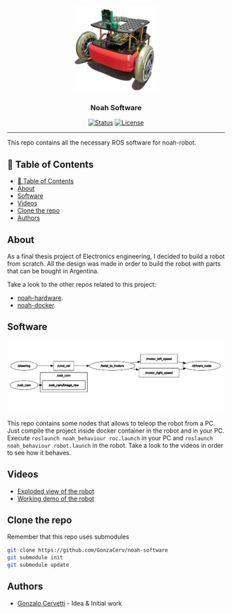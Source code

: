 <p align="center">
  <a href="" rel="noopener">
 <img width=200px height=200px src="./Doc/robot_sin_bg.png" alt="Project logo"></a>
</p>

<h3 align="center">Noah Software</h3>

<div align="center">

[![Status](https://img.shields.io/badge/status-active-success.svg)]()
[![License](https://img.shields.io/badge/license-GPL_3.0-blue.svg)](/LICENSE)

</div>

---
This repo contains all the necessary ROS software for noah-robot.

## 📝 Table of Contents

- [📝 Table of Contents](#-table-of-contents)
- [About](#about)
- [Software](#software)
- [Videos](#videos)
- [Clone the repo](#clone-the-repo)
- [Authors](#authors)

## About

As a final thesis project of Electronics engineering, I decided to build a robot from scratch. All the design was made in order to build the robot with parts that can be bought in Argentina.

Take a look to the other repos related to this project:

- [noah-hardware](https://github.com/GonzaCerv/noah-hardware).
- [noah-docker](https://github.com/GonzaCerv/noah-docker).

## Software

 <img src="./Doc/camera2.png" alt="Project logo"></a>

This repo contains some nodes that allows to teleop the robot from a PC. Just compile the project inside docker container in the robot and in your PC. Execute `roslaunch noah_behaviour roc.launch` in your PC and `roslaunch noah_behaviour robot.launch` in the robot. Take a look to the videos in order to see how it behaves. 

## Videos

- [Exploded view of the robot](https://youtu.be/NDaXydzkYNs)
- [Working demo of the robot](https://youtu.be/hgb2TbaiBBA)

## Clone the repo

Remember that this repo uses submodules
  
  ```bash
  git clone https://github.com/GonzaCerv/noah-software
  git submodule init
  git submodule update
  ```

## Authors

- [Gonzalo Cervetti](https://github.com/GonzaCerv) - Idea & Initial work
